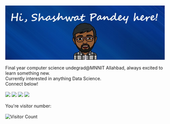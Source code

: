![Header image](Assets/cover.jpg)

Final year computer science undegrad@MNNIT Allahbad, always excited to learn something new.<br> 
Currently interested in anything Data Science.
<br>Connect below!
<br><br>
<a href="mailto:shashwat.pandey.1901@gmail.com"><img height='25' src="https://img.shields.io/badge/e‑mail-D14836.svg?style=for-the-badge&logo=GMail&logoColor=white"/></a>
<a href="https://instagram.com/shashwat_pandey_19"><img height='25' src="https://img.shields.io/badge/instagram-E4405F.svg?style=for-the-badge&logo=instagram&logoColor=white"/></a>
<a href="https://www.linkedin.com/in/shashwatpandey1998/"><img height='25' src="https://img.shields.io/badge/linkedin-0077B5.svg?style=for-the-badge&logo=linkedin&logoColor=white"/></a>
<a href="https://twitter.com/mrstandu33"><img height='25' src="https://img.shields.io/badge/twitter-1DA1F2.svg?style=for-the-badge&logo=twitter&logoColor=white"/></a>
<br><br>
You're visitor number:<br><br>
![Visitor Count](https://profile-counter.glitch.me/shashwat1998/count.svg)